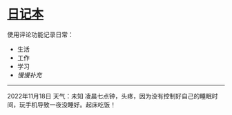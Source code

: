 # [日记本](https://github.com/yyaf/yyaf-blog/issues/3)

使用评论功能记录日常：
- 生活
- 工作
- 学习
-  _慢慢补充_

---

2022年11月18日 
天气：未知 
凌晨七点钟，头疼，因为没有控制好自己的睡眠时间，玩手机导致一夜没睡好。起床吃饭！